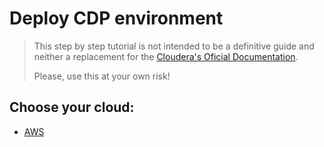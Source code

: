 # Deploy CDP environment

> This step by step tutorial is not intended to be a definitive guide and neither a replacement for the 
> [Cloudera's Oficial Documentation](https://docs.cloudera.com/cdp/latest/index.html). 
>
> Please, use this at your own risk!

## Choose your cloud:

* [AWS](AWS.md)
